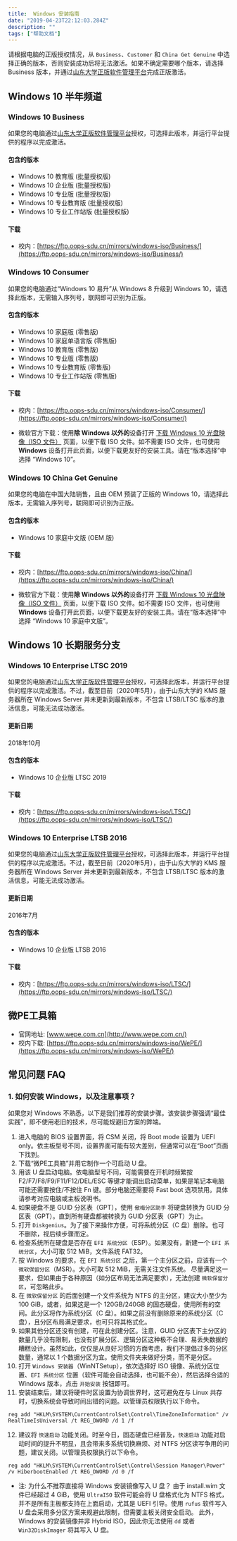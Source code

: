 ```yaml
---
title:  Windows 安装指南
date: "2019-04-23T22:12:03.284Z"
description: ""
tags: ["帮助文档"]
---
```

请根据电脑的正版授权情况，从 `Business`、`Customer` 和 `China Get Genuine` 中选择正确的版本，否则安装成功后将无法激活。如果不确定需要哪个版本，请选择 Business 版本，并通过[山东大学正版软件管理平台](http://softms.sdu.edu.cn)完成正版激活。

## Windows 10 半年频道

### Windows 10 Business

如果您的电脑通过[山东大学正版软件管理平台](http://softms.sdu.edu.cn)授权，可选择此版本，并运行平台提供的程序以完成激活。

#### 包含的版本
- Windows 10 教育版 (批量授权版)
- Windows 10 企业版 (批量授权版)
- Windows 10 专业版 (批量授权版)
- Windows 10 专业教育版 (批量授权版)
- Windows 10 专业工作站版 (批量授权版)

#### 下载
- 校内：[https://ftp.oops-sdu.cn/mirrors/windows-iso/Business/](https://ftp.oops-sdu.cn/mirrors/windows-iso/Business/)


### Windows 10 Consumer

如果您的电脑通过“Windows 10 易升”从 Windows 8 升级到 Windows 10，请选择此版本，无需输入序列号，联网即可识别为正版。

#### 包含的版本
- Windows 10 家庭版 (零售版)
- Windows 10 家庭单语言版 (零售版)
- Windows 10 教育版 (零售版)
- Windows 10 专业版 (零售版)
- Windows 10 专业教育版 (零售版)
- Windows 10 专业工作站版 (零售版)

#### 下载
- 校内：[https://ftp.oops-sdu.cn/mirrors/windows-iso/Consumer/](https://ftp.oops-sdu.cn/mirrors/windows-iso/Consumer/)

- 微软官方下载：使用**除 Windows 以外的**设备打开 [下载 Windows 10 光盘映像（ISO 文件）](https://www.microsoft.com/zh-cn/software-download/windows10ISO/) 页面，以便下载 ISO 文件。如不需要 ISO 文件，也可使用 **Windows** 设备打开此页面，以便下载更友好的安装工具。请在“版本选择”中选择 “Windows 10”。

### Windows 10 China Get Genuine

如果您的电脑在中国大陆销售，且由 OEM 预装了正版的 Windows 10，请选择此版本，无需输入序列号，联网即可识别为正版。

#### 包含的版本
- Windows 10 家庭中文版 (OEM 版)

#### 下载
- 校内：[https://ftp.oops-sdu.cn/mirrors/windows-iso/China/](https://ftp.oops-sdu.cn/mirrors/windows-iso/China/)

- 微软官方下载：使用**除 Windows 以外的**设备打开 [下载 Windows 10 光盘映像（ISO 文件）](https://www.microsoft.com/zh-cn/software-download/windows10ISO/) 页面，以便下载 ISO 文件。如不需要 ISO 文件，也可使用 **Windows** 设备打开此页面，以便下载更友好的安装工具。请在“版本选择”中选择 “Windows 10 家庭中文版”。


## Windows 10 长期服务分支

### Windows 10 Enterprise LTSC 2019

如果您的电脑通过[山东大学正版软件管理平台](http://softms.sdu.edu.cn)授权，可选择此版本，并运行平台提供的程序以完成激活。不过，截至目前（2020年5月），由于山东大学的 KMS 服务器所在 Windows Server 并未更新到最新版本，不包含 LTSB/LTSC 版本的激活信息，可能无法成功激活。

#### 更新日期
2018年10月

#### 包含的版本
- Windows 10 企业版 LTSC 2019

#### 下载
- 校内：[https://ftp.oops-sdu.cn/mirrors/windows-iso/LTSC/](https://ftp.oops-sdu.cn/mirrors/windows-iso/LTSC/)

### Windows 10 Enterprise LTSB 2016

如果您的电脑通过[山东大学正版软件管理平台](http://softms.sdu.edu.cn)授权，可选择此版本，并运行平台提供的程序以完成激活。不过，截至目前（2020年5月），由于山东大学的 KMS 服务器所在 Windows Server 并未更新到最新版本，不包含 LTSB/LTSC 版本的激活信息，可能无法成功激活。

#### 更新日期
2016年7月

#### 包含的版本
- Windows 10 企业版 LTSB 2016

#### 下载
- 校内：[https://ftp.oops-sdu.cn/mirrors/windows-iso/LTSC/](https://ftp.oops-sdu.cn/mirrors/windows-iso/LTSC/)

## 微PE工具箱
- 官网地址: [www.wepe.com.cn](http://www.wepe.com.cn/)
- 校内下载: [https://ftp.oops-sdu.cn/mirrors/windows-iso/WePE/](https://ftp.oops-sdu.cn/mirrors/windows-iso/WePE/) 

## 常见问题 FAQ
### <a name="faq-how-to-install"></a>1. 如何安装 Windows，以及注意事项？
如果您对 Windows 不熟悉，以下是我们推荐的安装步骤。该安装步骤强调“最佳实践”，即不使用老旧的技术，尽可能规避旧方案的弊端。
1. 进入电脑的 BIOS 设置界面，将 CSM 关闭，将 Boot mode 设置为 UEFI only。依主板型号不同，设置界面可能有较大差别，但通常可以在“Boot”页面下找到。
2. 下载“微PE工具箱”并用它制作一个可启动 U 盘。
3. 用该 U 盘启动电脑。依电脑型号不同，可能需要在开机时频繁按 F2/F7/F8/F9/F11/F12/DEL/ESC 等键才能调出启动菜单，如果是笔记本电脑可能还需要按住/不按住 Fn 键。部分电脑还需要将 Fast boot 选项禁用。具体请参考对应电脑或主板说明书。
4. 如果硬盘不是 GUID 分区表（GPT），使用 `傲梅分区助手` 将硬盘转换为 GUID 分区表（GPT）。直到所有硬盘都被转换为 GUID 分区表（GPT）为止。
5. 打开 `Diskgenius`。为了接下来操作方便，可将系统分区（C 盘）删除。也可不删除，视后续步骤而定。
6. 检查系统所在硬盘是否存在 `EFI 系统分区`（ESP）。如果没有，新建一个 `EFI 系统分区`，大小可取 512 MiB，文件系统 FAT32。
7. 按 Windows 的要求，在 `EFI 系统分区` 之后，第一个主分区之前，应该有一个 `微软保留分区`（MSR）。大小可取 512 MiB，无需关注文件系统。
    尽量满足这一要求，但如果由于各种原因（如分区布局无法满足要求），无法创建 `微软保留分区`，可忽略此步。
8. 在 `微软保留分区` 的后面创建一个文件系统为 NTFS 的主分区，建议大小至少为 100 GiB，或者，如果这是一个 120GB/240GB 的固态硬盘，使用所有的空间。此分区将作为系统分区（C 盘）。如果之前没有删除原来的系统分区（C 盘），且分区布局满足要求，也可只将其格式化。
9. 如果其他分区还没有创建，可在此创建分区。注意，GUID 分区表下主分区的数量几乎没有限制，也没有扩展分区、逻辑分区这种极不合理、易丢失数据的糟糕设计。虽然如此，仅仅是从良好习惯的方面考虑，我们不提倡过多的分区数量，通常以 1 个数据分区为宜。使用文件夹来做好分类，而不是分区。
10. 打开 `Windows 安装器`（WinNTSetup），依次选择好 ISO 镜像、系统分区位置、`EFI 系统分区` 位置（软件可能会自动选择，也可能不会），然后选择合适的 Windows 版本，点击 `开始安装` 按钮即可。
11. 安装结束后，建议将硬件时区设置为协调世界时，这可避免在与 Linux 共存时，切换系统会导致时间出错的问题。以管理员权限执行以下命令。
```shell
reg add "HKLM\SYSTEM\CurrentControlSet\Control\TimeZoneInformation" /v RealTimeIsUniversal /t REG_DWORD /d 1 /f
```
12. 建议将 `快速启动` 功能关闭。时至今日，固态硬盘已经普及，`快速启动` 功能对启动时间的提升不明显，且会带来多系统切换麻烦、对 NTFS 分区读写争用的问题，建议关闭。以管理员权限执行以下命令。
```shell
reg add "HKLM\SYSTEM\CurrentControlSet\Control\Session Manager\Power" /v HiberbootEnabled /t REG_DWORD /d 0 /f
```

- 注: 为什么不推荐直接将 Windows 安装镜像写入 U 盘？
  由于 install.wim 文件已经超过 4 GiB，使用 `UltraISO` 软件可能会将 U 盘格式化为 NTFS 格式，并不是所有主板都支持在上面启动，尤其是 UEFI 引导。使用 `rufus` 软件写入 U 盘会采用多分区方案来规避此限制，但需要主板关闭安全启动。
  此外，Windows 的安装镜像并非 Hybrid ISO，因此你无法使用 `dd` 或者 `Win32DiskImager` 将其写入 U 盘。
